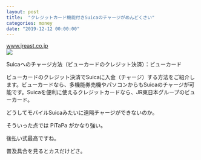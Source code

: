 ```yaml
---
layout: post
title:  "クレジットカード機能付きSuicaのチャージがめんどくさい"
categories: money
date: "2019-12-12 00:00:00"
---
```



<div class="card">
  <a href="https://www.jreast.co.jp/card/function/suica/charge.html"></a>
  <div class="card__header">
    <a href="https://www.jreast.co.jp/card/function/suica/charge.html">www.jreast.co.jp</a>
  </div>
  <div class="card__image">
    <img src="https://www.jreast.co.jp/card/common/img/icon_viewcard_og.png">
  </div>
  <div class="card__title">
    <p>Suicaへのチャージ方法（ビューカードのクレジット決済）：ビューカード</p>
  </div>
  <div class="card__description">
    <p>ビューカードのクレジット決済でSuicaに入金（チャージ）する方法をご紹介します。ビューカードなら、多機能券売機やパソコンからもSuicaのチャージが可能です。Suicaを便利に使えるクレジットカードなら、JR東日本グループのビューカード。</p>
  </div>
</div>


どうしてモバイルSuicaみたいに遠隔チャージができないのか。

そういった点では PiTaPa がかなり強い。

後払い式最高ですね。

普及具合を見るとカスだけどさ。
